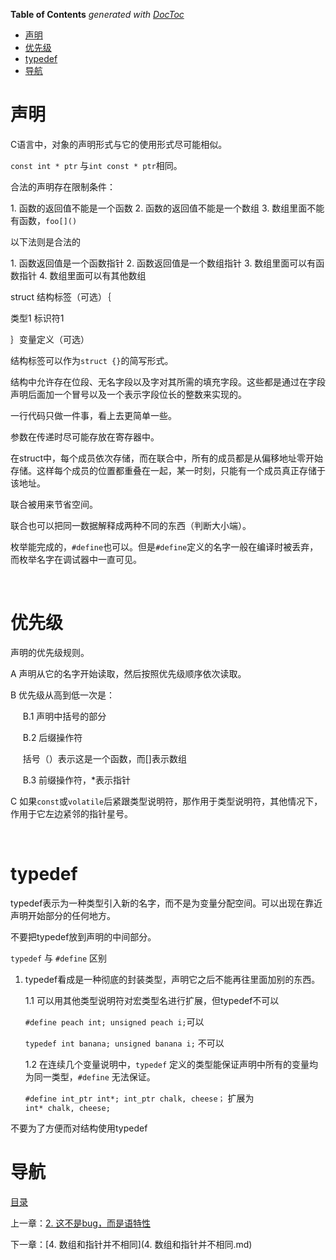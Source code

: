 <!-- START doctoc generated TOC please keep comment here to allow auto update -->
<!-- DON'T EDIT THIS SECTION, INSTEAD RE-RUN doctoc TO UPDATE -->
**Table of Contents**  *generated with [DocToc](https://github.com/thlorenz/doctoc)*

- [声明](#%E5%A3%B0%E6%98%8E)
- [优先级](#%E4%BC%98%E5%85%88%E7%BA%A7)
- [typedef](#typedef)
- [导航](#%E5%AF%BC%E8%88%AA)

<!-- END doctoc generated TOC please keep comment here to allow auto update -->

# 声明

C语言中，对象的声明形式与它的使用形式尽可能相似。

`const int * ptr` 与`int const * ptr`相同。

合法的声明存在限制条件：

1. 函数的返回值不能是一个函数
2. 函数的返回值不能是一个数组
3. 数组里面不能有函数，`foo[]()`

以下法则是合法的

1. 函数返回值是一个函数指针
2. 函数返回值是一个数组指针
3. 数组里面可以有函数指针
4. 数组里面可以有其他数组

struct 结构标签（可选）｛

类型1 标识符1

｝变量定义（可选）

结构标签可以作为`struct {}`的简写形式。

结构中允许存在位段、无名字段以及字对其所需的填充字段。这些都是通过在字段声明后面加一个冒号以及一个表示字段位长的整数来实现的。

一行代码只做一件事，看上去更简单一些。

参数在传递时尽可能存放在寄存器中。

在struct中，每个成员依次存储，而在联合中，所有的成员都是从偏移地址零开始存储。这样每个成员的位置都重叠在一起，某一时刻，只能有一个成员真正存储于该地址。

联合被用来节省空间。

联合也可以把同一数据解释成两种不同的东西（判断大小端）。

枚举能完成的，`#define`也可以。但是`#define`定义的名字一般在编译时被丢弃，而枚举名字在调试器中一直可见。

 

# 优先级

声明的优先级规则。

A 声明从它的名字开始读取，然后按照优先级顺序依次读取。

B 优先级从高到低一次是：

     B.1 声明中括号的部分

     B.2 后缀操作符

     括号（）表示这是一个函数，而[]表示数组

     B.3 前缀操作符，*表示指针

C 如果`const`或`volatile`后紧跟类型说明符，那作用于类型说明符，其他情况下，作用于它左边紧邻的指针星号。

 

# typedef

typedef表示为一种类型引入新的名字，而不是为变量分配空间。可以出现在靠近声明开始部分的任何地方。

不要把typedef放到声明的中间部分。

`typedef` 与 `#define` 区别

1. typedef看成是一种彻底的封装类型，声明它之后不能再往里面加别的东西。

    1.1 可以用其他类型说明符对宏类型名进行扩展，但typedef不可以

    `#define peach int; unsigned peach i;`可以

    `typedef int banana; unsigned banana i;` 不可以

    1.2 在连续几个变量说明中，`typedef` 定义的类型能保证声明中所有的变量均为同一类型，`#define` 无法保证。

    `#define int_ptr int*; int_ptr chalk, cheese；` 扩展为 `int* chalk, cheese;`

不要为了方便而对结构使用typedef

# 导航

[目录](README.md)

上一章：[2. 这不是bug，而是语特性](2. 这不是bug，而是语言特性.md)

下一章：[4. 数组和指针并不相同](4. 数组和指针并不相同.md)
